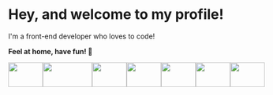 # Hey, and welcome to my profile!

I'm a front-end developer who loves to code!

**Feel at home, have fun! 🐧**


<div style="display: flex; align-items: center;">
  <img src="https://cdn.jsdelivr.net/gh/devicons/devicon/icons/javascript/javascript-plain.svg" height="50" width="70"/>
  <img src="https://cdn.jsdelivr.net/gh/devicons/devicon/icons/nodejs/nodejs-original-wordmark.svg" height="50" width="100" />
  <img src="https://cdn.jsdelivr.net/gh/devicons/devicon/icons/yarn/yarn-original-wordmark.svg" height="50" width="70" />
  <img src="https://cdn.jsdelivr.net/gh/devicons/devicon/icons/npm/npm-original-wordmark.svg" height="50" width="70" />
  <img src="https://cdn.jsdelivr.net/gh/devicons/devicon/icons/react/react-original.svg" height="50" width="70" />
  <img src="https://cdn.jsdelivr.net/gh/devicons/devicon/icons/wordpress/wordpress-plain.svg" height="50" width="70" />
  <img src="https://cdn.jsdelivr.net/gh/devicons/devicon/icons/linux/linux-original.svg" height="50" width="70" />
 </div>
